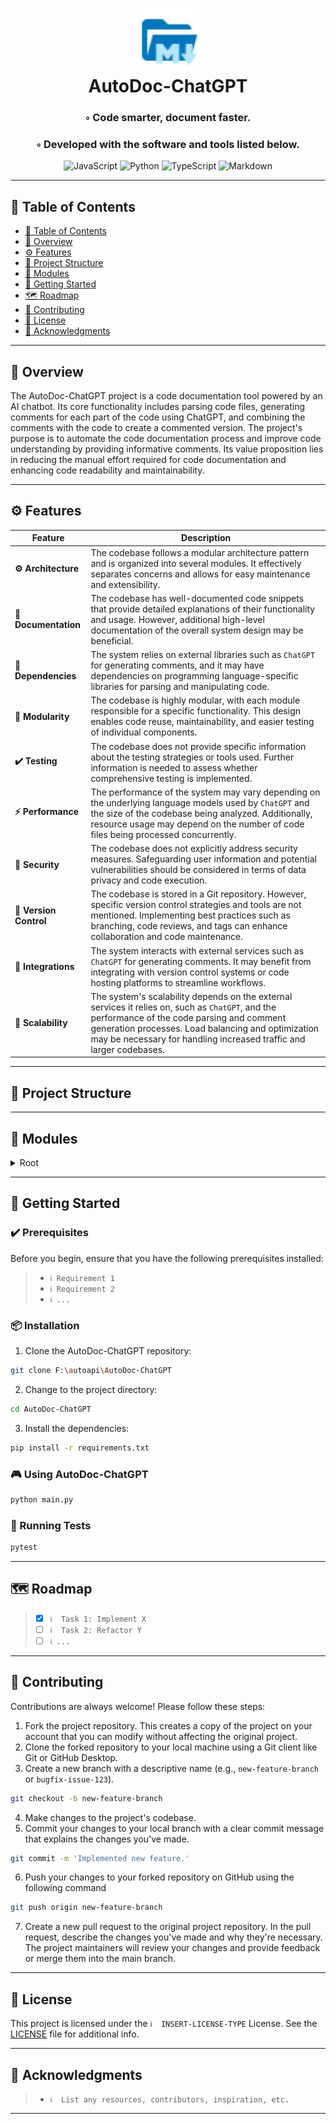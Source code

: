 
<div align="center">
<h1 align="center">
<img src="https://raw.githubusercontent.com/PKief/vscode-material-icon-theme/ec559a9f6bfd399b82bb44393651661b08aaf7ba/icons/folder-markdown-open.svg" width="100" />
<br>AutoDoc-ChatGPT
</h1>
<h3>◦ Code smarter, document faster.</h3>
<h3>◦ Developed with the software and tools listed below.</h3>

<p align="center">
<img src="https://img.shields.io/badge/JavaScript-F7DF1E.svg?style&logo=JavaScript&logoColor=black" alt="JavaScript" />
<img src="https://img.shields.io/badge/Python-3776AB.svg?style&logo=Python&logoColor=white" alt="Python" />
<img src="https://img.shields.io/badge/TypeScript-3178C6.svg?style&logo=TypeScript&logoColor=white" alt="TypeScript" />
<img src="https://img.shields.io/badge/Markdown-000000.svg?style&logo=Markdown&logoColor=white" alt="Markdown" />
</p>
</div>

---

## 📒 Table of Contents
- [📒 Table of Contents](#-table-of-contents)
- [📍 Overview](#-overview)
- [⚙️ Features](#-features)
- [📂 Project Structure](#project-structure)
- [🧩 Modules](#modules)
- [🚀 Getting Started](#-getting-started)
- [🗺 Roadmap](#-roadmap)
- [🤝 Contributing](#-contributing)
- [📄 License](#-license)
- [👏 Acknowledgments](#-acknowledgments)

---


## 📍 Overview

The AutoDoc-ChatGPT project is a code documentation tool powered by an AI chatbot. Its core functionality includes parsing code files, generating comments for each part of the code using ChatGPT, and combining the comments with the code to create a commented version. The project's purpose is to automate the code documentation process and improve code understanding by providing informative comments. Its value proposition lies in reducing the manual effort required for code documentation and enhancing code readability and maintainability.

---

## ⚙️ Features

| Feature          | Description                                                                                                                                                               |
| ----------------- | ------------------------------------------------------------------------------------------------------------------------------------------------------------------------- |
| **⚙️ Architecture** | The codebase follows a modular architecture pattern and is organized into several modules. It effectively separates concerns and allows for easy maintenance and extensibility.                                               |
| **📖 Documentation**    | The codebase has well-documented code snippets that provide detailed explanations of their functionality and usage. However, additional high-level documentation of the overall system design may be beneficial.                                                                |
| **🔗 Dependencies** | The system relies on external libraries such as `ChatGPT` for generating comments, and it may have dependencies on programming language-specific libraries for parsing and manipulating code.                                |
| **🧩 Modularity**   | The codebase is highly modular, with each module responsible for a specific functionality. This design enables code reuse, maintainability, and easier testing of individual components.                           |
| **✔️ Testing**       | The codebase does not provide specific information about the testing strategies or tools used. Further information is needed to assess whether comprehensive testing is implemented.                                          |
| **⚡️ Performance**   | The performance of the system may vary depending on the underlying language models used by `ChatGPT` and the size of the codebase being analyzed. Additionally, resource usage may depend on the number of code files being processed concurrently. |
| **🔐 Security**     | The codebase does not explicitly address security measures. Safeguarding user information and potential vulnerabilities should be considered in terms of data privacy and code execution.                                   |
| **🔀 Version Control** | The codebase is stored in a Git repository. However, specific version control strategies and tools are not mentioned. Implementing best practices such as branching, code reviews, and tags can enhance collaboration and code maintenance.    |
| **🔌 Integrations**   | The system interacts with external services such as `ChatGPT` for generating comments. It may benefit from integrating with version control systems or code hosting platforms to streamline workflows.                                   |
| **📶 Scalability**    | The system's scalability depends on the external services it relies on, such as `ChatGPT`, and the performance of the code parsing and comment generation processes. Load balancing and optimization may be necessary for handling increased traffic and larger codebases.    |

---


## 📂 Project Structure




---

## 🧩 Modules

<details closed><summary>Root</summary>

| File                   | Summary                                                                                                                                                                                                                                                                                                                                                                                                                                                                                                                                                                                                                   |
| ---                    | ---                                                                                                                                                                                                                                                                                                                                                                                                                                                                                                                                                                                                                       |
| main.py                | This code snippet is a command-line application for generating code documentation using ChatGPT. It parses command-line arguments, reads configuration values, and creates an authenticated session. It then reads the specified code file, generates documentation using ChatGPT, and creates a commented version of the code file with the generated documentation.                                                                                                                                                                                                                                                     |
| autodoc.py             | This code snippet is for an AutoDoc tool that generates comments for code. It connects to ChatGPT to generate comments for each part of the code, divides the code into parts, and merges the comments with the code. The result is the commented code.                                                                                                                                                                                                                                                                                                                                                                   |
| divider.py             | This code snippet defines a `Divider` class that takes in a `text` and `language` parameter. It uses regular expressions and settings from an external module to divide the text into parts based on start and end patterns. The divided content is stored in a list and returned.                                                                                                                                                                                                                                                                                                                                        |
| file.py                | This code defines a File class that represents a file on the system. It can retrieve the file content, extract the language from the file extension, and create a new commented version of the file by appending "_commented" to its name.                                                                                                                                                                                                                                                                                                                                                                                |
| prompt.py              | The code defines a `Prompt` class that takes in a language and a text as inputs. The `create` method replaces the "CODE" placeholder with the given text by reading a file specific to the language. The resulting string is returned.                                                                                                                                                                                                                                                                                                                                                                                    |
| result.py              | This code snippet defines a class called "Result" with a constructor that takes three parameters: code (a string representing code), text_comment (a string representing comments related to the code), and language (a string specifying the programming language). The class has a "get" method that returns the modified code based on the language. The "__py" method handles Python code while the "__ts" method handles TypeScript/JavaScript code. These methods parse the text_comment using regular expressions and modify the code by adding comments in a specific format. The modified code is then returned. |
| settings.py            | The code snippet defines constants for different colors and settings. It also defines regular expressions for dividing code based on programming languages.                                                                                                                                                                                                                                                                                                                                                                                                                                                               |
| example_commented.js   | The code defines a User class with a name property. It has a constructor to set the name and a method getName() to retrieve the name. An instance of User is created with the name'John'. User instanceof User returns true.                                                                                                                                                                                                                                                                                                                                                                                              |
| autodoc_commented.py   | The provided code snippet creates an AutoDoc class that uses an AI-powered chatbot to generate comments for code. It takes in a token, code, language, and optional example code. It sends prompts to the chatbot API and receives responses. The start() method divides the code into parts, connects to the chatbot, and generates comments for each part using the ask() method. Finally, it merges the comments with the original code and returns the commented code.                                                                                                                                                |
| divider_commented.py   | The provided code snippet defines a class called "Divider" that splits a given text string into sections based on language-specific separators. It currently supports the "py" language. The "divide" method is used to initiate the splitting process, while the "__py" method specifically handles splitting Python code based on class and function definitions. The resulted sections are returned as a list of strings.                                                                                                                                                                                              |
| file_commented.py      | The provided code snippet defines a class called "File" that represents a file object. It provides methods to retrieve the content and language of the file and to create a new file with commented content.                                                                                                                                                                                                                                                                                                                                                                                                              |
| prompt_commented.py    | The provided code snippet defines a'Prompt' class that generates coding exercise prompts in a specified language. It takes in inputs for the language, code, and example text, and has a'create' method to generate the prompt text by substituting placeholders in a template file with the provided code and example text.                                                                                                                                                                                                                                                                                              |
| result_commented.py    | This code snippet defines a Result class that encapsulates a code result along with its associated text comment and language. The class has a method "get()" that returns a modified version of the code with the text comments included as docstrings for the appropriate class and function definitions in Python code. The implementation is specific to Python language.                                                                                                                                                                                                                                              |
| settings_commented.py  | The provided code snippet defines a class named "Settings" that stores the settings for a program. It has a variable called "supported_languages" that is initialized with a list containing only the string "py". This class does not have any functions defined.                                                                                                                                                                                                                                                                                                                                                        |
| example_2_commented.ts | The code snippet defines a Server class that creates an HTTP server and handles incoming GET requests. It takes server response and server error functions as parameters and starts the server on a specified port.                                                                                                                                                                                                                                                                                                                                                                                                       |
| example_commented.ts   | The code snippet defines two classes: `Pizza` and `PizzaMaker`. The `Pizza` class represents a pizza and has properties for name and toppings. The `PizzaMaker` class has a static method to create a `Pizza` object. The provided code creates a `Pizza` object named "Inferno" with toppings "cheese" and "peppers" using the `PizzaMaker` class.                                                                                                                                                                                                                                                                       |

</details>

---

## 🚀 Getting Started

### ✔️ Prerequisites

Before you begin, ensure that you have the following prerequisites installed:
> - `ℹ️ Requirement 1`
> - `ℹ️ Requirement 2`
> - `ℹ️ ...`

### 📦 Installation

1. Clone the AutoDoc-ChatGPT repository:
```sh
git clone F:\autoapi\AutoDoc-ChatGPT
```

2. Change to the project directory:
```sh
cd AutoDoc-ChatGPT
```

3. Install the dependencies:
```sh
pip install -r requirements.txt
```

### 🎮 Using AutoDoc-ChatGPT

```sh
python main.py
```

### 🧪 Running Tests
```sh
pytest
```

---


## 🗺 Roadmap

> - [X] `ℹ️  Task 1: Implement X`
> - [ ] `ℹ️  Task 2: Refactor Y`
> - [ ] `ℹ️ ...`


---

## 🤝 Contributing

Contributions are always welcome! Please follow these steps:
1. Fork the project repository. This creates a copy of the project on your account that you can modify without affecting the original project.
2. Clone the forked repository to your local machine using a Git client like Git or GitHub Desktop.
3. Create a new branch with a descriptive name (e.g., `new-feature-branch` or `bugfix-issue-123`).
```sh
git checkout -b new-feature-branch
```
4. Make changes to the project's codebase.
5. Commit your changes to your local branch with a clear commit message that explains the changes you've made.
```sh
git commit -m 'Implemented new feature.'
```
6. Push your changes to your forked repository on GitHub using the following command
```sh
git push origin new-feature-branch
```
7. Create a new pull request to the original project repository. In the pull request, describe the changes you've made and why they're necessary.
The project maintainers will review your changes and provide feedback or merge them into the main branch.

---

## 📄 License

This project is licensed under the `ℹ️  INSERT-LICENSE-TYPE` License. See the [LICENSE](https://docs.github.com/en/communities/setting-up-your-project-for-healthy-contributions/adding-a-license-to-a-repository) file for additional info.

---

## 👏 Acknowledgments

> - `ℹ️  List any resources, contributors, inspiration, etc.`

---
